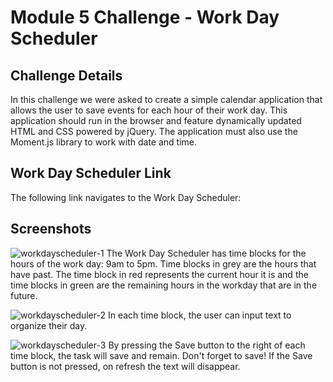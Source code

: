 # Module 5 Challenge - Work Day Scheduler

## Challenge Details
In this challenge we were asked to create a simple calendar application that allows the user to save events for each hour of their work day. This application should run in the browser and feature dynamically updated HTML and CSS powered by jQuery. The application must also use the Moment.js library to work with date and time.

## Work Day Scheduler Link
The following link navigates to the Work Day Scheduler: 

## Screenshots
![workdayscheduler-1](https://user-images.githubusercontent.com/40374896/134821784-4fa700ec-31db-4771-9549-8381c3d98c1f.png)
The Work Day Scheduler has time blocks for the hours of the work day: 9am to 5pm. Time blocks in grey are the hours that have past. The time block in red represents the current hour it is and the time blocks in green are the remaining hours in the workday that are in the future.

![workdayscheduler-2](https://user-images.githubusercontent.com/40374896/134821788-b82c0fb4-e838-4de0-aa1a-b413f1726eb0.png)
In each time block, the user can input text to organize their day. 

![workdayscheduler-3](https://user-images.githubusercontent.com/40374896/134821791-52748568-e4cf-4052-b4f5-ea841d344000.png)
By pressing the Save button to the right of each time block, the task will save and remain. Don't forget to save! If the Save button is not pressed, on refresh the text will disappear.
